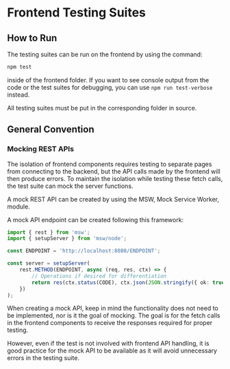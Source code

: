 # Frontend Testing Suites

## How to Run

The testing suites can be run on the frontend by using the command:

```bash
npm test
```

inside of the frontend folder. If you want to see console output from the code
or the test suites for debugging, you can use `npm run test-verbose` instead.

All testing suites must be put in the corresponding folder in source.

## General Convention

### Mocking REST APIs

The isolation of frontend components requires testing to separate pages from connecting to the backend, but the API calls 
made by the frontend will then produce errors.  To maintain the isolation while testing these fetch calls, the test suite can 
mock the server functions.

A mock REST API can be created by using the MSW, Mock Service Worker, module.

A mock API endpoint can be created following this framework:

```ts
import { rest } from 'msw';
import { setupServer } from 'msw/node';

const ENDPOINT = 'http://localhost:8080/ENDPOINT';

const server = setupServer(
	rest.METHOD(ENDPOINT, async (req, res, ctx) => {
        // Operations if desired for differentiation
		return res(ctx.status(CODE), ctx.json(JSON.stringify({ ok: true })));
	})
);
```

When creating a mock API, keep in mind the functionality does not need to be implemented, nor is it the goal of mocking.
The goal is for the fetch calls in the frontend components to receive the responses required for proper testing.

However, even if the test is not involved with frontend API handling, it is good practice for the mock API to be available 
as it will avoid unnecessary errors in the testing suite.
